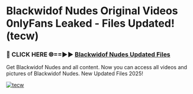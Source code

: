 # Blackwidof Nudes Original Videos 0nlyFans Leaked - Files Updated! (tecw)

<h3>🔴 CLICK HERE 🌐==►► <a href="https://tinyurl.com/52m3yx9h" rel="nofollow">Blackwidof Nudes Updated Files</a></h3>

Get Blackwidof Nudes and all content. Now you can access all videos and pictures of Blackwidof Nudes. New Updated Files 2025!

[![tecw](https://i.imgur.com/TnHtlc8.gif)](https://tinyurl.com/52m3yx9h)
